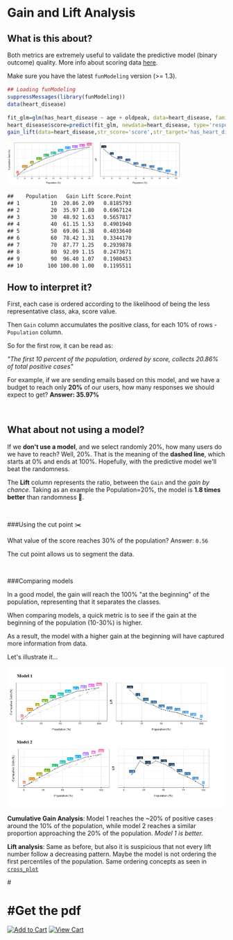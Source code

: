 

# Gain and Lift Analysis

## What is this about?

Both metrics are extremely useful to validate the predictive model (binary outcome) quality. More info about scoring data <a href="http://livebook.datascienceheroes.com/scoring/scoring.html">here</a>.

Make sure you have the latest `funModeling` version (>= 1.3).


```r
## Loading funModeling
suppressMessages(library(funModeling)) 
data(heart_disease)
```


```r
fit_glm=glm(has_heart_disease ~ age + oldpeak, data=heart_disease, family = binomial)
heart_disease$score=predict(fit_glm, newdata=heart_disease, type='response')
gain_lift(data=heart_disease,str_score='score',str_target='has_heart_disease')
```

<img src="figure/unnamed-chunk-2-1.png" title="plot of chunk unnamed-chunk-2" alt="plot of chunk unnamed-chunk-2" width="400px" />

```
##    Population   Gain Lift Score.Point
## 1          10  20.86 2.09   0.8185793
## 2          20  35.97 1.80   0.6967124
## 3          30  48.92 1.63   0.5657817
## 4          40  61.15 1.53   0.4901940
## 5          50  69.06 1.38   0.4033640
## 6          60  78.42 1.31   0.3344170
## 7          70  87.77 1.25   0.2939878
## 8          80  92.09 1.15   0.2473671
## 9          90  96.40 1.07   0.1980453
## 10        100 100.00 1.00   0.1195511
```

## How to interpret it?

First, each case is ordered according to the likelihood of being the less representative class, aka, score value.

Then `Gain` column accumulates the positive class, for each 10% of rows - `Population` column.

So for the first row, it can be read as:

_"The first 10 percent of the population, ordered by score, collects 20.86% of total positive cases"_

For example, if we are sending emails based on this model, and we have a budget to reach only **20%** of our users, how many responses we should expect to get?  **Answer: 35.97%**

<br>

## What about not using a model?

If we **don't use a model**, and we select randomly 20%, how many users do we have to reach? Well, 20%. That is the meaning of the **dashed line**, which starts at 0% and ends at 100%. Hopefully, with the predictive model we'll beat the randomness.


The **Lift** column represents the ratio, between the `Gain` and the _gain by chance_. Taking as an example the Population=20%, the model is **1.8 times better** than randomness 💪.

<br>

###Using the cut point :scissors:

What value of the score reaches 30% of the population? 
Answer: `0.56`

The cut point allows us to segment the data.



<br>

###Comparing models

In a good model, the gain will reach the 100% "at the beginning" of the population, representing that it separates the classes.

When comparing models, a quick metric is to see if the gain at the beginning of the population (10-30%) is higher.  

As a result, the model with a higher gain at the beginning will have captured more information from data.

Let's illustrate it...

<a href="http://datascienceheroes.com/img/blog/model_comparison.png" target="blank"> <img src='model_comparison.png' width='600px'> </a>




**Cumulative Gain Analysis**: Model 1 reaches the ~20% of positive cases around the 10% of the population, while model 2 reaches a similar proportion approaching the 20% of the population. _Model 1 is better._

**Lift analysis**: Same as before, but also it is suspicious that not every lift number follow a decreasing pattern. Maybe the model is not ordering the first percentiles of the population.
 Same ordering concepts as seen in <a href="http://livebook.datascienceheroes.com/selecting_best_variables/cross_plot.html">`cross_plot`</a>

#<br>

# #Get the pdf 

<a href="https://www.e-junkie.com/ecom/gb.php?c=cart&ejc=2&cl=325010&i=1540911" target="ej_ejc" class="ec_ejc_thkbx" onclick="return EJEJC_lc(this);"><img src="https://www.e-junkie.com/ej/ej_add_to_cart.gif" border="0" alt="Add to Cart"></a>
<a href="https://www.e-junkie.com/ecom/gb.php?c=cart&ejc=2&cl=325010" target="ej_ejc" class="ec_ejc_thkbx" onclick="return EJEJC_lc(this);"><img src="https://www.e-junkie.com/ej/ej_view_cart.gif" border="0" alt="View Cart"></a>
<script type="text/javascript">
function EJEJC_lc(th) { return false; };
</script>
<script src="https://www.e-junkie.com/ecom/box.js" type="text/javascript"></script>
